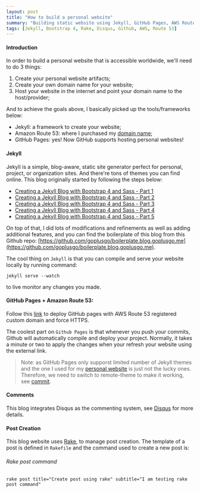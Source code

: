 ```yaml
---
layout: post
title: "How to build a personal website"
summary: "Building static website using Jekyll, GitHub Pages, AWS Route 53 along with Bootstrap 4, Rake, Disqus"
tags: [Jekyll, Bootstrap 4, Rake, Disqus, Github, AWS, Route 53]
---
```


#### Introduction
In order to build a personal website that is accessible worldwide, we'll need to do 3 things:
1. Create your personal website artifacts;
2. Create your own domain name for your website;
3. Host your website in the internet and point your domain name to the host/provider; 

And to achieve the goals above, I basically picked up the tools/frameworks below:

* Jekyll: a framework to create your website;
* Amazon Route 53: where I purchased my [domain name](http://goplusgo.me);
* GitHub Pages: yes! Now GitHub supports hosting personal websites!

#### Jekyll
Jekyll is a simple, blog-aware, static site generator perfect for personal, project, or organization sites. And there're tons of themes you can find online. This blog originally started by following the steps below:

* [Creating a Jekyll Blog with Bootstrap 4 and Sass - Part 1](https://experimentingwithcode.com/creating-a-jekyll-blog-with-bootstrap-4-and-sass-part-1/)
* [Creating a Jekyll Blog with Bootstrap 4 and Sass - Part 2](https://experimentingwithcode.com/creating-a-jekyll-blog-with-bootstrap-4-and-sass-part-2/)
* [Creating a Jekyll Blog with Bootstrap 4 and Sass - Part 3](https://experimentingwithcode.com/creating-a-jekyll-blog-with-bootstrap-4-and-sass-part-3/)
* [Creating a Jekyll Blog with Bootstrap 4 and Sass - Part 4](https://experimentingwithcode.com/creating-a-jekyll-blog-with-bootstrap-4-and-sass-part-4/)
* [Creating a Jekyll Blog with Bootstrap 4 and Sass - Part 5](https://experimentingwithcode.com/creating-a-jekyll-blog-with-bootstrap-4-and-sass-part-5/)

On top of that, I did lots of modifications and refinements as well as adding additional features, and you can find the boilerplate of this blog from this Github repo: [https://github.com/goplusgo/boilerplate.blog.goplusgo.me](https://github.com/goplusgo/boilerplate.blog.goplusgo.me).

The cool thing on `Jekyll` is that you can compile and serve your website locally by running command:

```shell
jekyll serve --watch
```

to live monitor any changes you made.

#### GitHub Pages + Amazon Route 53:
Follow this [link](https://medium.com/@benwiz/how-to-deploy-github-pages-with-aws-route-53-registered-custom-domain-and-force-https-bbea801e5ea3) to deploy GitHub pages with AWS Route 53 registered custom domain and force HTTPS.

The coolest part on `Github Pages` is that whenever you push your commits, Github will automatically compile and deploy your project. Normally, it takes a minute or two to apply the changes when your refresh your website using the external link. 

> Note: as GitHub Pages only supporst limited number of Jekyll themes and the one I used for my [personal website](https://goplusgo.me) is just not the lucky ones. Therefore, we need to switch to remote-theme to make it working, see [commit](https://github.com/goplusgo/goplusgo.github.io/commit/3f5cb7aa20c67d9cec0ace0be161e334e1d821f1).

#### Comments

This blog integrates Disqus as the commenting system, see [Disqus](https://disqus.com) for more details.

#### Post Creation

This blog website uses [Rake](https://github.com/ruby/rake), to manage post creation. The template of a post is defined in `Rakefile` and the command used to create a new post is:

###### Rake post command
```shell
rake post title="Create post using rake" subtitle="I am testing rake post command"
```
